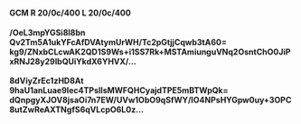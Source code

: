 #### GCM R 20/0c/400 L 20/0c/400
**/OeL3mpYGSi8l8bn**<br/>**Qv2Tm5A1ukYFcAfDVAtymUrWH/Tc2pGtjjCqwb3tA60=**<br/>**kg9/ZNxbCLcwAK2QD1S9Ws+i1SS7Rk+MSTAmiunguVNq2OsntChO0JiPxRNJ28y29IbQUiYkdX6YHVX/...**<br/><br/>
**8dViyZrEc1zHD8At**<br/>**9haU1anLuae9Iec4TPslIsMWFQHCyajdTPE5mBTWpQk=**<br/>**dQnpgyXJOV8jsaOi7n7EW/UVw1ObO9qSfWY/IO4NPsHYGpw0uy+3OPC8utZwReAXTNgfS6qVLcpO6L0z...**